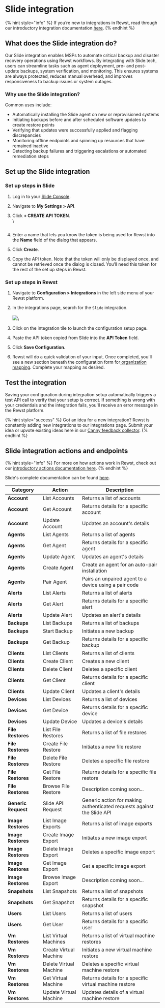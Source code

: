 # Slide integration

{% hint style="info" %}
If you’re new to integrations in Rewst, read through our introductory integration documentation [here](https://docs.rewst.help/documentation/integrations).
{% endhint %}

## What does the Slide integration do?

Our Slide integration enables MSPs to automate critical backup and disaster recovery operations using Rewst workflows. By integrating with Slide.tech, users can streamline tasks such as agent deployment, pre- and post-update backups, system verification, and monitoring. This ensures systems are always protected, reduces manual overhead, and improves responsiveness to backup issues or system outages.

### Why use the Slide integration?

Common uses include:

* Automatically installing the Slide agent on new or reprovisioned systems
* Initiating backups before and after scheduled software updates to create restore points
* Verifying that updates were successfully applied and flagging discrepancies
* Monitoring offline endpoints and spinning up resources that have remained inactive
* Detecting backup failures and triggering escalations or automated remediation steps

## Set up the Slide integration

### Set up steps in Slide

1. Log in to your [Slide Console](https://console.slide.tech/).
2. Navigate to **My Settings** **> API**.
3.  Click **+ CREATE API TOKEN**.\
    \


    <figure><img src="../../../../.gitbook/assets/Screenshot 2025-04-23 at 3.26.52 PM.png" alt=""><figcaption></figcaption></figure>
4. Enter a name that lets you know the token is being used for Rewst into the **Name** field of the dialog that appears.
5. Click **Create**.
6. Copy the API token. Note that the token will only be displayed once, and cannot be retrieved once the dialog is closed. You'll need this token for the rest of the set up steps in Rewst.

### Set up steps in Rewst

1. Navigate to **Configuration > Integrations** in the left side menu of your Rewst platform.
2. In the integrations page, search for the `Slide` integration.\
   \
   ![](<../../../../.gitbook/assets/Screenshot 2025-04-23 at 3.30.55 PM.png>)\

3. Click on the integration tile to launch the configuration setup page.
4. Paste the API token copied from Slide into the **API Token** field.
5. Click **Save Configuration**.
6. Rewst will do a quick validation of your input. Once completed, you'll see a new section beneath the configuration form for[ organization mapping](https://docs.rewst.help/documentation/integrations#what-is-organization-mapping). Complete your mapping as desired.&#x20;

## Test the integration

Saving your configuration during integration setup automatically triggers a test API call to verify that your setup is correct. If something is wrong with your credentials and the integration fails, you'll receive an error message in the Rewst platform.

{% hint style="success" %}
Got an idea for a new integration? Rewst is constantly adding new integrations to our integrations page. Submit your idea or upvote existing ideas here in our [Canny feedback collector](https://rewst.canny.io/integrations).
{% endhint %}

## Slide integration actions and endpoints

{% hint style="info" %}
For more on how actions work in Rewst, check out our [introductory actions documentation here](https://docs.rewst.help/documentation/workflows/actions-in-rewst).
{% endhint %}

Slide's complete documentation can be found [here](https://docs.slide.tech/api/).

| Category            | Action                 | Description                                                            |
| ------------------- | ---------------------- | ---------------------------------------------------------------------- |
| **Account**         | List Accounts          | Returns a list of accounts                                             |
| **Account**         | Get Account            | Returns details for a specific account                                 |
| **Account**         | Update Account         | Updates an account's details                                           |
| **Agents**          | List Agents            | Returns a list of agents                                               |
| **Agents**          | Get Agent              | Returns details for a specific agent                                   |
| **Agents**          | Update Agent           | Updates an agent's details                                             |
| **Agents**          | Create Agent           | Create an agent for an auto-pair installation                          |
| **Agents**          | Pair Agent             | Pairs an unpaired agent to a device using a pair code                  |
| **Alerts**          | List Alerts            | Returns a list of alerts                                               |
| **Alerts**          | Get Alert              | Returns details for a specific alert                                   |
| **Alerts**          | Update Alert           | Updates an alert's details                                             |
| **Backups**         | List Backups           | Returns a list of backups                                              |
| **Backups**         | Start Backup           | Initiates a new backup                                                 |
| **Backups**         | Get Backup             | Returns details for a specific backup                                  |
| **Clients**         | List Clients           | Returns a list of clients                                              |
| **Clients**         | Create Client          | Creates a new client                                                   |
| **Clients**         | Delete Client          | Deletes a specific client                                              |
| **Clients**         | Get Client             | Returns details for a specific client                                  |
| **Clients**         | Update Client          | Updates a client's details                                             |
| **Devices**         | List Devices           | Returns a list of devices                                              |
| **Devices**         | Get Device             | Returns details for a specific device                                  |
| **Devices**         | Update Device          | Updates a device's details                                             |
| **File Restores**   | List File Restores     | Returns a list of file restores                                        |
| **File Restores**   | Create File Restore    | Initiates a new file restore                                           |
| **File Restores**   | Delete File Restore    | Deletes a specific file restore                                        |
| **File Restores**   | Get File Restore       | Returns details for a specific file restore                            |
| **File Restores**   | Browse File Restore    | Description coming soon...                                             |
| **Generic Request** | Slide API Request      | Generic action for making authenticated requests against the Slide API |
| **Image Restores**  | List Image Exports     | Returns a list of image exports                                        |
| **Image Restores**  | Create Image Export    | Initiates a new image export                                           |
| **Image Restores**  | Delete Image Export    | Deletes a specific image export                                        |
| **Image Restores**  | Get Image Export       | Get a specific image export                                            |
| **Image Restores**  | Browse Image Export    | Description coming soon...                                             |
| **Snapshots**       | List Snapshots         | Returns a list of snapshots                                            |
| **Snapshots**       | Get Snapshot           | Returns details for a specific snapshot                                |
| **Users**           | List Users             | Returns a list of users                                                |
| **Users**           | Get User               | Returns details for a specific user                                    |
| **Vm Restores**     | List Virtual Machines  | Returns a list of virtual machine restores                             |
| **Vm Restores**     | Create Virtual Machine | Initiates a new virtual machine restore                                |
| **Vm Restores**     | Delete Virtual Machine | Deletes a specific virtual machine restore                             |
| **Vm Restores**     | Get Virtual Machine    | Returns details for a specific virtual machine restore                 |
| **Vm Restores**     | Update Virtual Machine | Updates details of a virtual machine restore                           |

